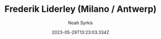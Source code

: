 ---
author: Noah Syrkis
slug: liederley
title: Frederik Liderley (Milano / Antwerp)
description:
  We work with designer Frederik Liederley on a variety of projects,
  including the development of the Liderley website.
  His work has been recognized by titans of the fashion industry, including
  Rick Owens, Raf Simons, and Ann Demeulemeester.
date: 2023-05-29T13:23:03.334Z
image: /images/liederley.png
link: https://liderley.com
published: true
keywords:
  - Fashion
  - Design
  - Frederik
  - Liderley
  - Milano
  - Luxury
  - Haute Couture
category: code
---